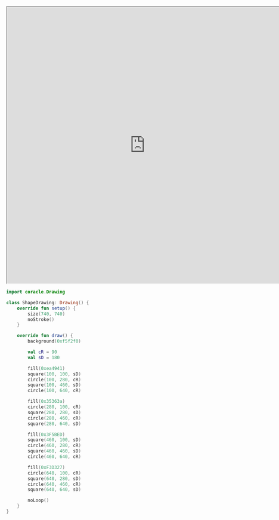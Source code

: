 <iframe 				
src="https://orllewin.github.io/coracle/drawings/basic/shapes_and_colours/"
width="740"
height="740"
scrolling="no"></iframe>

```kotlin
import coracle.Drawing

class ShapeDrawing: Drawing() {
    override fun setup() {
        size(740, 740)
        noStroke()
    }

    override fun draw() {
        background(0xf5f2f0)

        val cR = 90
        val sD = 180

        fill(0xea4941)
        square(100, 100, sD)
        circle(100, 280, cR)
        square(100, 460, sD)
        circle(100, 640, cR)

        fill(0x35363a)
        circle(280, 100, cR)
        square(280, 280, sD)
        circle(280, 460, cR)
        square(280, 640, sD)

        fill(0x3F5BED)
        square(460, 100, sD)
        circle(460, 280, cR)
        square(460, 460, sD)
        circle(460, 640, cR)

        fill(0xF3D327)
        circle(640, 100, cR)
        square(640, 280, sD)
        circle(640, 460, cR)
        square(640, 640, sD)

        noLoop()
    }
}
  
```